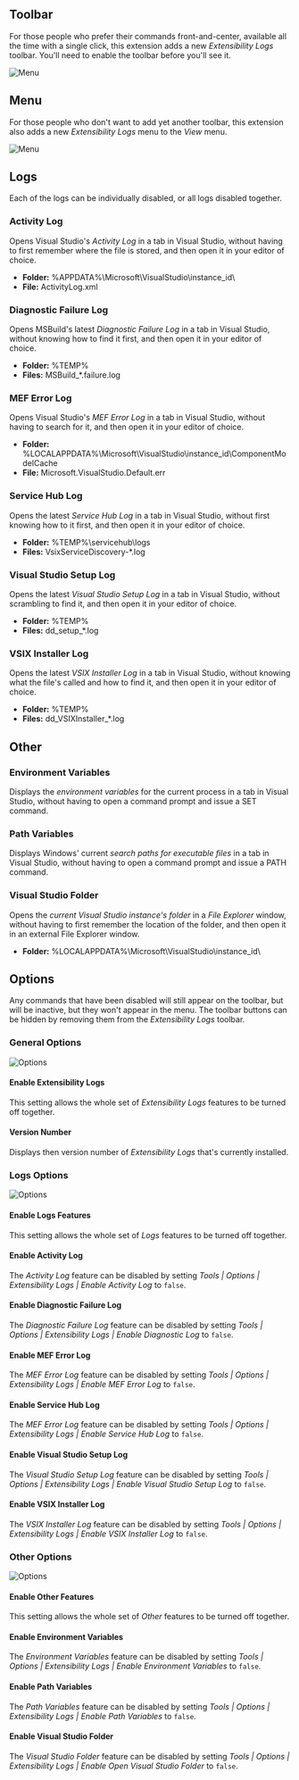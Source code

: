 ## Toolbar
For those people who prefer their commands front-and-center, available all the time with a single click,
this extension adds a new _Extensibility Logs_ toolbar. You'll need to enable the toolbar before you'll see it.

![Menu](assets/images/toolbar.png)

## Menu
For those people who don't want to add yet another toolbar, this extension also adds a new *Extensibility Logs* menu 
to the _View_ menu.

![Menu](assets/images/menu.png)

## Logs

Each of the logs can be individually disabled, or all logs disabled together.

### Activity Log

Opens Visual Studio's _Activity Log_ in a tab in Visual Studio,
without having to first remember where the file is stored,
and then open it in your editor of choice.

- **Folder:** %APPDATA%\Microsoft\VisualStudio\instance_id\
- **File:** ActivityLog.xml

### Diagnostic Failure Log

Opens MSBuild's latest _Diagnostic Failure Log_ in a tab in Visual Studio,
without knowing how to find it first, 
and then open it in your editor of choice.

- **Folder:** %TEMP%
- **Files:** MSBuild_*.failure.log

### MEF Error Log

Opens Visual Studio's _MEF Error Log_ in a tab in Visual Studio,
without having to search for it,
and then open it in your editor of choice.

- **Folder:** %LOCALAPPDATA%\Microsoft\VisualStudio\instance_id\ComponentModelCache
- **File:** Microsoft.VisualStudio.Default.err

### Service Hub Log

Opens the latest _Service Hub Log_ in a tab in Visual Studio,
without first knowing how to it first, 
and then open it in your editor of choice.

- **Folder:** %TEMP%\servicehub\logs 
- **Files:** VsixServiceDiscovery-*.log

### Visual Studio Setup Log

Opens the latest _Visual Studio Setup Log_ in a tab in Visual Studio,
without scrambling to find it,
and then open it in your editor of choice.

- **Folder:** %TEMP%
- **Files:** dd_setup_*.log

### VSIX Installer Log

Opens the latest _VSIX Installer Log_ in a tab in Visual Studio, 
without knowing what the file's called and how to find it, 
and then open it in your editor of choice.

- **Folder:** %TEMP%
- **Files:** dd_VSIXInstaller_*.log

## Other

### Environment Variables

Displays the _environment variables_ for the current process in a tab in Visual Studio,
without having to open a command prompt and issue a SET command.

### Path Variables

Displays Windows' current _search paths for executable files_ in a tab in Visual Studio,
without having to open a command prompt and issue a PATH command.

### Visual Studio Folder

Opens the *current Visual Studio instance's folder* in a *File Explorer* window,
without having to first remember the location of the folder,
and then open it in an external File Explorer window.

- **Folder:** %LOCALAPPDATA%\Microsoft\VisualStudio\instance_id\

## Options

Any commands that have been disabled will still appear on the toolbar, but will be inactive,
but they won't appear in the menu.
The toolbar buttons can be hidden by removing them from the _Extensibility Logs_ toolbar.

### General Options

![Options](assets/images/general-options.png)

#### Enable Extensibility Logs

This setting allows the whole set of _Extensibility Logs_ features to be turned off together.

#### Version Number

Displays then version number of _Extensibility Logs_ that's currently installed.

### Logs Options

![Options](assets/images/logs-options.png)

#### Enable Logs Features

This setting allows the whole set of _Logs_ features to be turned off together.

#### Enable Activity Log

The _Activity Log_ feature can be disabled by setting _Tools | Options | Extensibility Logs |  Enable Activity Log_
to `false`.

#### Enable Diagnostic Failure Log

The _Diagnostic Failure Log_ feature can be disabled by setting _Tools | Options | Extensibility Logs | Enable Diagnostic Log_
to `false`.

#### Enable MEF Error Log

The _MEF Error Log_ feature can be disabled by setting _Tools | Options | Extensibility Logs | Enable MEF Error Log_
to `false`.

#### Enable Service Hub Log

The _MEF Error Log_ feature can be disabled by setting _Tools | Options | Extensibility Logs | Enable Service Hub Log_
to `false`.

#### Enable Visual Studio Setup Log

The _Visual Studio Setup Log_ feature can be disabled by setting _Tools | Options | Extensibility Logs | Enable Visual Studio Setup Log_
to `false`.

#### Enable VSIX Installer Log

The _VSIX Installer Log_ feature can be disabled by setting _Tools | Options | Extensibility Logs | Enable VSIX Installer Log_
to `false`.

### Other Options

![Options](assets/images/other-options.png)

#### Enable Other Features

This setting allows the whole set of _Other_ features to be turned off together.

#### Enable Environment Variables

The _Environment Variables_ feature can be disabled by setting _Tools | Options | Extensibility Logs | Enable Environment Variables_
to `false`.

#### Enable Path Variables

The _Path Variables_ feature can be disabled by setting _Tools | Options | Extensibility Logs | Enable Path Variables_
to `false`.

#### Enable Visual Studio Folder

The _Visual Studio Folder_ feature can be disabled by setting _Tools | Options | Extensibility Logs | Enable Open Visual Studio Folder_
to `false`.
